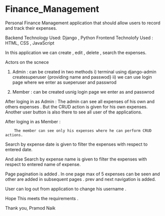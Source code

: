 # Finance_Management
Personal Finance Management application that should allow users to record and track their expenses.

Backend Technology Used: Django , Python
Frontend Technolofy Used : HTML, CSS , JavaScript

In this application we can create , edit , delete , search the expenses.

Actors on the scnece
1. Admin : can be created in two methods i) terminal using django-admin createsuperuser {providing name and passwod}
                                         ii) we can use login page where we enter as <username> sueperuser and passwrod
                                         
2. Member : can be created usnig login page we enter as <username> and passwrod


After loging in as Admin : 
        The admin can see all expenses of his own and others expenses . But the CRUD action is given for his own expenses. Another user button is also there to see all user of the applications.
        
After loging in as Member :

        The member can see only his expenses where he can perform CRUD actions.


Search by expense date is given to filter the expenses with respect to entered date.

And alse Search by expense name  is given to filter the expenses with respect to entered name of expense.


Page pagination is added . In one page max of 5 expenses can be seen and other are added in subsequent pages . prev and next navigation is added.


User can log out from application to change his username .



Hope This meets the requirements .

Thank you,
Pramod Naik
